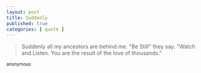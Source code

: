 ```yaml
---
layout: post
title: Suddenly
published: true
categories: [ quote ]
---
```


<blockquote>
Suddenly all my ancestors are behind me.
"Be Still" they say.
"Watch and Listen. You are the result of the
love of thousands."
</blockquote>
<small>anonymous</small>
